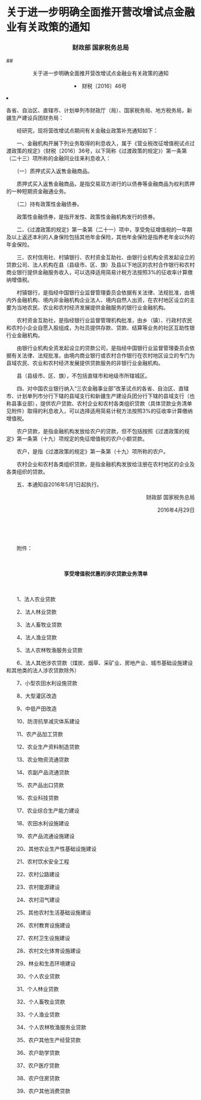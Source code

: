 # 关于进一步明确全面推开营改增试点金融业有关政策的通知

### <p style="text-align:center" color="#06c"   text-dec oration="none" >财政部  国家税务总局</p>
##<p style="text-align:center" color="#c00"   text-dec oration="none">关于进一步明确全面推开营改增试点金融业有关政策的通知 </p>
        <li class="sv_black14_30" style="text-align:center">财税〔2016〕46号</li>
   <li class="sv_texth3" id="tax_content">           <p>各省、自治区、直辖市、计划单列市财政厅（局）、国家税务局、地方税务局，新疆生产建设兵团财务局：</p><p>　　经研究，现将营改增试点期间有关金融业政策补充通知如下：</p><p>　　一、金融机构开展下列业务取得的利息收入，属于《营业税改征增值税试点过渡政策的规定》（财税〔2016〕36号，以下简称《过渡政策的规定》）第一条第（二十三）项所称的金融同业往来利息收入：</p><p>　　（一）质押式买入返售金融商品。</p><p>　　质押式买入返售金融商品，是指交易双方进行的以债券等金融商品为权利质押的一种短期资金融通业务。</p><p>　　（二）持有政策性金融债券。</p><p>　　政策性金融债券，是指开发性、政策性金融机构发行的债券。</p><p>　　二、《过渡政策的规定》第一条第（二十一）项中，享受免征增值税的一年期及以上返还本利的人身保险包括其他年金保险，其他年金保险是指养老年金以外的年金保险。</p><p>　　三、农村信用社、村镇银行、农村资金互助社、由银行业机构全资发起设立的贷款公司、法人机构在县（县级市、区、旗）及县以下地区的农村合作银行和农村商业银行提供金融服务收入，可以选择适用简易计税方法按照3%的征收率计算缴纳增值税。</p><p>　　村镇银行，是指经中国银行业监督管理委员会依据有关法律、法规批准，由境内外金融机构、境内非金融机构企业法人、境内自然人出资，在农村地区设立的主要为当地农民、农业和农村经济发展提供金融服务的银行业金融机构。</p><p>　　农村资金互助社，是指经银行业监督管理机构批准，由乡（镇）、行政村农民和农村小企业自愿入股组成，为社员提供存款、贷款、结算等业务的社区互助性银行业金融机构。</p><p>　　由银行业机构全资发起设立的贷款公司，是指经中国银行业监督管理委员会依据有关法律、法规批准，由境内商业银行或农村合作银行在农村地区设立的专门为县域农民、农业和农村经济发展提供贷款服务的非银行业金融机构。</p><p>　　县（县级市、区、旗），不包括直辖市和地级市所辖城区。</p><p>　　四、对中国农业银行纳入“三农金融事业部”改革试点的各省、自治区、直辖市、计划单列市分行下辖的县域支行和新疆生产建设兵团分行下辖的县域支行（也称县事业部），提供农户贷款、农村企业和农村各类组织贷款（具体贷款业务清单见附件）取得的利息收入，可以选择适用简易计税方法按照3%的征收率计算缴纳增值税。</p><p>　　农户贷款，是指金融机构发放给农户的贷款，但不包括按照《过渡政策的规定》第一条第（十九）项规定的免征增值税的农户小额贷款。</p><p>　　农户，是指《过渡政策的规定》第一条第（十九）项所称的农户。</p><p>　　农村企业和农村各类组织贷款，是指金融机构发放给注册在农村地区的企业及各类组织的贷款。</p><p>　　五、本通知自2016年5月1日起执行。</p><p> </p><p style="text-align: right">财政部 国家税务总局</p><p style="text-align: right">2016年4月29日</p><p>　　 </p><p>　　 </p><p>　　附件：</p><p>　　 </p><p style="text-align: center">　　<strong>享受增值税优惠的涉农贷款业务清单</strong></p><p>　　 </p><p>　　1、法人农业贷款</p><p>　　2、法人林业贷款</p><p>　　3、法人畜牧业贷款</p><p>　　4、法人渔业贷款</p><p>　　5、法人农林牧渔服务业贷款</p><p>　　6、法人其他涉农贷款（煤炭、烟草、采矿业、房地产业、城市基础设施建设和其他类的法人涉农贷款除外）</p><p>　　7、小型农田水利设施贷款</p><p>　　8、大型灌区改造</p><p>　　9、中低产田改造</p><p>　　10、防涝抗旱减灾体系建设</p><p>　　11、农产品加工贷款</p><p>　　12、农业生产资料制造贷款</p><p>　　13、农业物资流通贷款</p><p>　　14、农副产品流通贷款</p><p>　　15、农产品出口贷款</p><p>　　16、农业科技贷款</p><p>　　17、农业综合生产能力建设</p><p>　　18、农田水利设施建设</p><p>　　19、农产品流通设施建设</p><p>　　20、其他农业生产性基础设施建设</p><p>　　21、农村饮水安全工程</p><p>　　22、农村公路建设</p><p>　　23、农村能源建设</p><p>　　24、农村沼气建设</p><p>　　25、其他农村生活基础设施建设</p><p>　　26、农村教育设施建设</p><p>　　27、农村卫生设施建设</p><p>　　28、农村文化体育设施建设</p><p>　　29、林业和生态环境建设</p><p>　　30、个人农业贷款</p><p>　　31、个人林业贷款</p><p>　　32、个人畜牧业贷款</p><p>　　33、个人渔业贷款</p><p>　　34、个人农林牧渔服务业贷款</p><p>　　35、农户其他生产经营贷款</p><p>　　36、农户助学贷款</p><p>　　37、农户医疗贷款</p><p>　　38、农户住房贷款</p><p>　　39、农户其他消费贷款<br><br> </p>